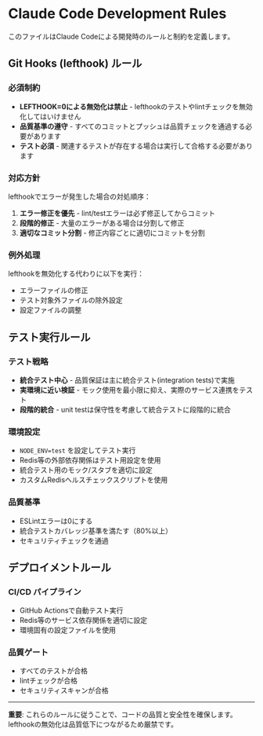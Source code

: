 # Claude Code Development Rules

このファイルはClaude Codeによる開発時のルールと制約を定義します。

## Git Hooks (lefthook) ルール

### 必須制約
- **LEFTHOOK=0による無効化は禁止** - lefthookのテストやlintチェックを無効化してはいけません
- **品質基準の遵守** - すべてのコミットとプッシュは品質チェックを通過する必要があります
- **テスト必須** - 関連するテストが存在する場合は実行して合格する必要があります

### 対応方針
lefthookでエラーが発生した場合の対処順序：

1. **エラー修正を優先** - lint/testエラーは必ず修正してからコミット
2. **段階的修正** - 大量のエラーがある場合は分割して修正
3. **適切なコミット分割** - 修正内容ごとに適切にコミットを分割

### 例外処理
lefthookを無効化する代わりに以下を実行：
- エラーファイルの修正
- テスト対象外ファイルの除外設定
- 設定ファイルの調整

## テスト実行ルール

### テスト戦略
- **統合テスト中心** - 品質保証は主に統合テスト(integration tests)で実施
- **実環境に近い検証** - モック使用を最小限に抑え、実際のサービス連携をテスト
- **段階的統合** - unit testは保守性を考慮して統合テストに段階的に統合

### 環境設定
- `NODE_ENV=test` を設定してテスト実行
- Redis等の外部依存関係はテスト用設定を使用
- 統合テスト用のモック/スタブを適切に設定
- カスタムRedisヘルスチェックスクリプトを使用

### 品質基準
- ESLintエラーは0にする
- 統合テストカバレッジ基準を満たす（80%以上）
- セキュリティチェックを通過

## デプロイメントルール

### CI/CD パイプライン
- GitHub Actionsで自動テスト実行
- Redis等のサービス依存関係を適切に設定
- 環境固有の設定ファイルを使用

### 品質ゲート
- すべてのテストが合格
- lintチェックが合格
- セキュリティスキャンが合格

---

**重要**: これらのルールに従うことで、コードの品質と安全性を確保します。lefthookの無効化は品質低下につながるため厳禁です。